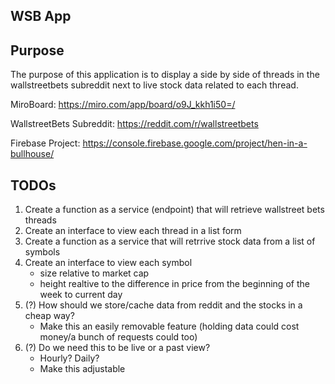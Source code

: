## WSB App

## Purpose

The purpose of this application is to display a side by side of threads in the wallstreetbets subreddit
next to live stock data related to each thread.

MiroBoard: https://miro.com/app/board/o9J_kkh1i50=/

WallstreetBets Subreddit: https://reddit.com/r/wallstreetbets

Firebase Project: https://console.firebase.google.com/project/hen-in-a-bullhouse/

## TODOs

1. Create a function as a service (endpoint) that will retrieve wallstreet bets threads
2. Create an interface to view each thread in a list form
3. Create a function as a service that will retrrive stock data from a list of symbols
4. Create an interface to view each symbol
    - size relative to market cap
    - height realtive to the difference in price from the beginning of the week to current day
4. (?) How should we store/cache data from reddit and the stocks in a cheap way?
    - Make this an easily removable feature (holding data could cost money/a bunch of requests could too)
5. (?) Do we need this to be live or a past view?
    - Hourly? Daily?
    - Make this adjustable

